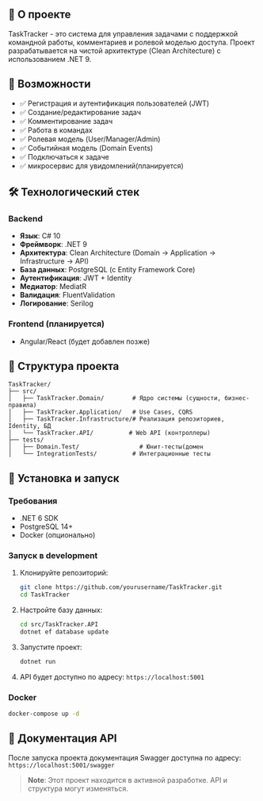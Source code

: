 ## 📌 О проекте

TaskTracker - это система для управления задачами с поддержкой командной работы, комментариев и ролевой моделью доступа. Проект разрабатывается на чистой архитектуре (Clean Architecture) с использованием .NET 9.

## 🚀 Возможности

- ✅ Регистрация и аутентификация пользователей (JWT)
- ✅ Создание/редактирование задач
- ✅ Комментирование задач
- ✅ Работа в командах
- ✅ Ролевая модель (User/Manager/Admin)
- ✅ Событийная модель (Domain Events)
- ✅ Подключаться к задаче
- ✅ микросервис для увидомлений(планируется)

## 🛠 Технологический стек

### Backend
- **Язык**: C# 10
- **Фреймворк**: .NET 9
- **Архитектура**: Clean Architecture (Domain → Application → Infrastructure → API)
- **База данных**: PostgreSQL (с Entity Framework Core)
- **Аутентификация**: JWT + Identity
- **Медиатор**: MediatR
- **Валидация**: FluentValidation
- **Логирование**: Serilog

### Frontend (планируется)
- Angular/React (будет добавлен позже)

## 📂 Структура проекта

```
TaskTracker/
├── src/
│   ├── TaskTracker.Domain/        # Ядро системы (сущности, бизнес-правила)
│   ├── TaskTracker.Application/   # Use Cases, CQRS
│   ├── TaskTracker.Infrastructure/# Реализация репозиториев, Identity, БД
│   └── TaskTracker.API/          # Web API (контроллеры)
├── tests/
│   ├── Domain.Test/                 # Юнит-тесты(домен
│   └── IntegrationTests/          # Интеграционные тесты 
```

## 🔧 Установка и запуск

### Требования
- .NET 6 SDK
- PostgreSQL 14+
- Docker (опционально)

### Запуск в development
1. Клонируйте репозиторий:
   ```bash
   git clone https://github.com/yourusername/TaskTracker.git
   cd TaskTracker
   ```

2. Настройте базу данных:
   ```bash
   cd src/TaskTracker.API
   dotnet ef database update
   ```

3. Запустите проект:
   ```bash
   dotnet run
   ```

4. API будет доступно по адресу: `https://localhost:5001`

### Docker
```bash
docker-compose up -d
```

## 📝 Документация API

После запуска проекта документация Swagger доступна по адресу:  
`https://localhost:5001/swagger`

> **Note**: Этот проект находится в активной разработке. API и структура могут изменяться.
```
